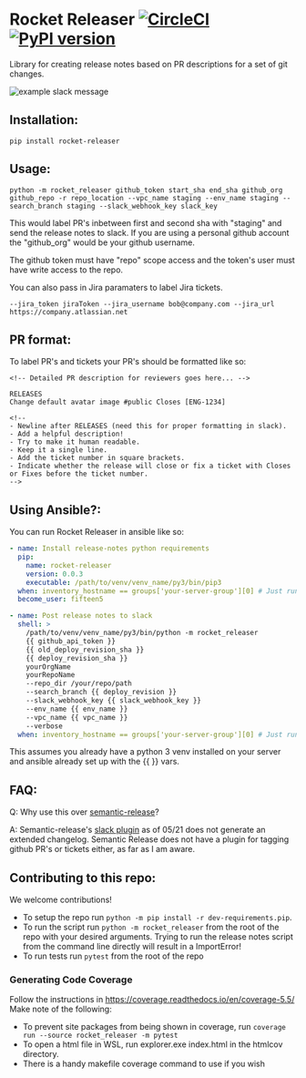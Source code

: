 # Rocket Releaser [![CircleCI](https://circleci.com/gh/15five/rocket_releaser.svg?style=svg&circle-token=022a3a89718d088ac8a737b2d03280c4c1864ed0)](https://circleci.com/gh/15five/rocket_releaser) [![PyPI version](https://badge.fury.io/py/rocket-releaser.svg)](https://badge.fury.io/py/rocket-releaser)
Library for creating release notes based on PR descriptions for a set of git changes.

![example slack message](http://i.imgur.com/5h0qzaI.png)

## Installation:
`pip install rocket-releaser`

## Usage:
```shell
python -m rocket_releaser github_token start_sha end_sha github_org github_repo -r repo_location --vpc_name staging --env_name staging --search_branch staging --slack_webhook_key slack_key
```

This would label PR's inbetween first and second sha with "staging" and send the release notes to slack.
If you are using a personal github account the "github_org" would be your github username.

The github token must have "repo" scope access and the token's user must have write access to the repo.

You can also pass in Jira paramaters to label Jira tickets. 

`--jira_token jiraToken --jira_username bob@company.com --jira_url https://company.atlassian.net`

## PR format:
To label PR's and tickets your PR's should be formatted like so:
```
<!-- Detailed PR description for reviewers goes here... --> 

RELEASES
Change default avatar image #public Closes [ENG-1234]

<!--
- Newline after RELEASES (need this for proper formatting in slack).
- Add a helpful description!
- Try to make it human readable.
- Keep it a single line.
- Add the ticket number in square brackets.
- Indicate whether the release will close or fix a ticket with Closes or Fixes before the ticket number.
-->
```

## Using Ansible?:

You can run Rocket Releaser in ansible like so:
```yml
- name: Install release-notes python requirements
  pip:
    name: rocket-releaser
    version: 0.0.3
    executable: /path/to/venv/venv_name/py3/bin/pip3
  when: inventory_hostname == groups['your-server-group'][0] # Just run once
  become_user: fifteen5

- name: Post release notes to slack
  shell: >
    /path/to/venv/venv_name/py3/bin/python -m rocket_releaser
    {{ github_api_token }}
    {{ old_deploy_revision_sha }}
    {{ deploy_revision_sha }}
    yourOrgName
    yourRepoName
    --repo_dir /your/repo/path
    --search_branch {{ deploy_revision }}
    --slack_webhook_key {{ slack_webhook_key }}
    --env_name {{ env_name }}
    --vpc_name {{ vpc_name }}
    --verbose
  when: inventory_hostname == groups['your-server-group'][0] # Just run once
```
This assumes you already have a python 3 venv installed on your server and ansible already set up with the {{ }} vars.

## FAQ:
Q: Why use this over [semantic-release](https://github.com/semantic-release/semantic-release)?

A: Semantic-release's [slack plugin](https://github.com/juliuscc/semantic-release-slack-bot) as of 05/21 does not generate an extended changelog. Semantic Release does not have a plugin for tagging github PR's or tickets either, as far as I am aware.

## Contributing to this repo:
We welcome contributions! 

* To setup the repo run `python -m pip install -r dev-requirements.pip`.
* To run the script run `python -m rocket_releaser` from the root of the repo with your desired arguments. Trying to run the release notes script from the command line directly will result in a ImportError!
* To run tests run `pytest` from the root of the repo


### Generating Code Coverage
Follow the instructions in https://coverage.readthedocs.io/en/coverage-5.5/
Make note of the following:
* To prevent site packages from being shown in coverage, run `coverage run --source rocket_releaser -m pytest`
* To open a html file in WSL, run explorer.exe index.html in the htmlcov directory.
* There is a handy makefile coverage command to use if you wish